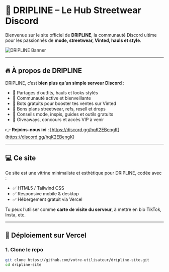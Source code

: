 # 🧢 DRIPLINE – Le Hub Streetwear Discord

Bienvenue sur le site officiel de **DRIPLINE**, la communauté Discord ultime pour les passionnés de **mode, streetwear, Vinted, hauls et style**.

![DRIPLINE Banner](./img2.jpg)

---

## 🔥 À propos de DRIPLINE

DRIPLINE, c’est **bien plus qu’un simple serveur Discord** :

- 📸 Partages d’outfits, hauls et looks stylés
- 🤝 Communauté active et bienveillante
- 🤖 Bots gratuits pour booster tes ventes sur Vinted
- 💸 Bons plans streetwear, refs, resell et drops
- 🧠 Conseils mode, inspis, guides et outils gratuits
- 🎁 Giveaways, concours et accès VIP à venir

👉 **Rejoins-nous ici** : [https://discord.gg/hqK2EBengK](https://discord.gg/hqK2EBengK)

---

## 💻 Ce site

Ce site est une vitrine minimaliste et esthétique pour DRIPLINE, codée avec :

- ✅ HTML5 / Tailwind CSS
- ✅ Responsive mobile & desktop
- ✅ Hébergement gratuit via Vercel

Tu peux l’utiliser comme **carte de visite du serveur**, à mettre en bio TikTok, Insta, etc.

---

## 🚀 Déploiement sur Vercel

### 1. Clone le repo

```bash
git clone https://github.com/votre-utilisateur/dripline-site.git
cd dripline-site
